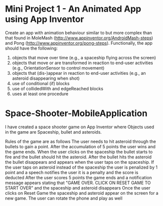 # Mini Project 1 - An Animated App using App Inventor
Create an app with animation behaviour similar to but more complex than that found in MoleMash (http://www.appinventor.org/AndroidMash-steps) and Pong (http://www.appinventor.org/pong-steps). Functionally, the app should have the following:
1. objects that move over time (e.g., a spaceship flying across the screen)
2. objects that move or are transformed in reaction to end-user activities (e.g., OrientationSensor to control movement)
3. objects that (dis-)appear in reaction to end-user activities (e.g., an asteroid disappearing when shot)
4. use of conditional (if) blocks
5. use of collidedWith and edgeReached blocks
6. uses at least one procedure

# Space-Shooter-MobileApplication

I have created a space shooter game on App Inventor where Objects used in the game are Spaceship, bullet and asteroids.

Rules of the game are as follows
The user needs to hit asteroid through the bullets to gain a point. After the accumulation of 5 points the user wins and the game ends. 
When the user clicks on the spaceship the bullet starts to fire and the bullet should hit the asteroid. 
After the bullet hits the asteroid the bullet disappears and appears when the user taps on the spaceship. 
If the user taps on asteroid instead of the spaceship the user is penalized by 1 point and a speech notifies the user it is a penalty and the score is deducted
After the user scores 5 points the game ends and a notification message appears stating that "GAME OVER. CLICK ON RESET GAME TO START OVER" and the spaceship and asteroid disappears
Once the user clicks on Reset Game the spaceship and asteroid appear on the screen for a new game.
The user can rotate the phone and play as well
